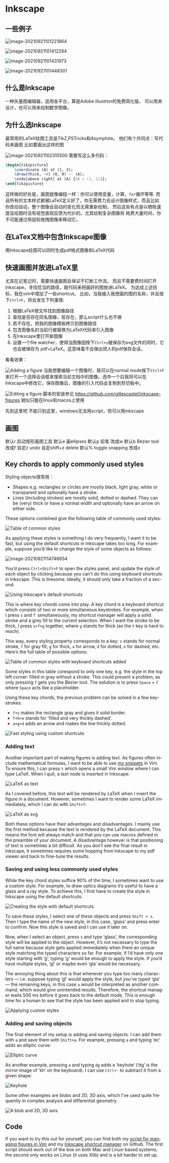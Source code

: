 # Inkscape

## 一些例子

![image-20210921101221864](https://raw.githubusercontent.com/lunnche/picgo-image/main/202109211012927.png)

![image-20210921101412294](https://raw.githubusercontent.com/lunnche/picgo-image/main/202109211014329.png)

![image-20210921101431973](https://raw.githubusercontent.com/lunnche/picgo-image/main/202109211014012.png)

![image-20210921101448301](https://raw.githubusercontent.com/lunnche/picgo-image/main/202109211014344.png)
## 什么是Inkscape
一种矢量图编辑器，适用各平台，算是Adobe Illustrtor的免费简化版，
可以用来设计，也可以用来绘制数学图像。

## 为什么选Inkscape
最常用的LaTeX绘图工具是TikZ,PSTricks和Asymptote。
他们有个共同点：写代码来画图
比如要画出这样的图

![image-20210921102315500](https://raw.githubusercontent.com/lunnche/picgo-image/main/202109211023524.png)
需要写这么多代码：

```latex
\begin{tikzpicture}
    \coordinate (A) at (1, 3);
    \draw[thick, ->] (0, 0) -- (A);
    \node[above right] at (A) {$A = (1, 2)$};
\end{tikzpicture}
```
这样做的好处是，画图就像编程一样：你可以使用变量，计算，`for`循环等等.
而且所有的文本样式都被LaTeX定义好了，你无需费力去设计图像样式，而且比如
你改动自动，整个图像会自动的变化而无需重新绘制。
然后这些有点是以牺牲速度且绘图时没有视觉直观反馈为代价的。尤其绘制复杂图像将
耗费大量时间，你不可能通过用鼠标拖拽图像来移动它。

## 在LaTex文档中包含Inkscape图像
用Inkscape绘图可以同时生成pdf格式图像和LaTeX代码

## 快速画图并放进LaTeX里
尤其在记笔记时，需要快速画图且保证不打断工作流。
而且不需要费时间打开Inkscape，寻找恰当的路径，敲代码来把画好的图放进LaTeX。
为达成上述目标，我在vim中增加了一些shortcut。
比如，当我输入我想画的图的名称，并且按下`Ctrl+F`，将会发生下列事情:
1. 根据LaTeX根文件找到图像路径
2. 查找是否存在同名图像，若存在，那么script什么也不做
3. 若不存在，把我的图像模板拷贝到图像路径
4. 包含图像名的当前行被替换为LaTeX代码来引入图像
5. 在Inkscape里打开新图像
6. 设置一个file watcher，使得当图像因按下`Ctrl+s`被保存为svg文件的同时，它也会被保存为
   pdf+LaTeX。这意味着不会弹出烦人的pdf保存会话。

看看效果：

![Adding a figure](https://raw.githubusercontent.com/lunnche/picgo-image/main/202109211105500.gif)
当我想要编辑一个图像时，我可以在normal mode按下`Ctrl+F`来打开一个选择会话框来搜索当前文档中的图像。选中一个后我将可以在Inkscape中修改它，保存图像后，图像的引入代码会复制到剪切板中。

![Editing a figure](https://raw.githubusercontent.com/lunnche/picgo-image/main/202109211110562.gif)
脚本的安装参见 https://github.com/gillescastel/inkscape-figures
貌似只能在linux和macos上使用

先到这里吧
不能只到这里，windows无法用script，但可以用inkscape
## 画图
默认r 启动矩形画图工具
默认e 画ellipses
默认p 铅笔         改成w
默认b Bézier tool  改成f
自定z undo
自定shift+z delete
默认% toggle snapping 改成x

## Key chords to apply commonly used styles
Styling objects很常用：
* Shapes e.g. rec­tan­gles or cir­cles are most­ly black, light gray, white or trans­par­ent and op­tion­al­ly have a stroke.
* Lines (in­clud­ing strokes) are most­ly solid, dot­ted or dashed. They can be (very) thick or have a nor­mal width and op­tion­al­ly have an arrow on ei­ther side.

These op­tions com­bined give the fol­low­ing table of com­mon­ly used styles:

![Table of common styles](https://raw.githubusercontent.com/lunnche/picgo-image/main/202109211146056.png)

As ap­ply­ing these styles is some­thing I do very fre­quent­ly, I want it to be fast, but using the de­fault short­cuts in Inkscape takes too long. For ex­am­ple, sup­pose you’d like to change the style of some ob­jects as fol­lows:

![image-20210921114746654](https://raw.githubusercontent.com/lunnche/picgo-image/main/202109211147683.png)

You’d press `Ctrl+Shift+F` to open the styles panel, and up­date the style of each ob­ject by click­ing be­cause you can’t do this using key­board short­cuts in Inkscape. This is tire­some. Ide­al­ly, it should only take a frac­tion of a sec­ond.

![Using Inkscape's default shortcuts](https://raw.githubusercontent.com/lunnche/picgo-image/main/202109211148743.gif)

This is where *key chords* come into play. A key chord is a key­board short­cut which con­sists of two or more si­mul­ta­ne­ous key­strokes. For ex­am­ple, when I press `s` and `f `si­mul­ta­ne­ous­ly, my short­cut man­ag­er will apply a solid stroke and a grey fill to the cur­rent se­lec­tion. When I want the stroke to be thick, I press `s+f+g` to­geth­er, where `g` stands for thick (as the `t` key is hard to reach).

This way, every styling prop­er­ty cor­re­sponds to a key: `s` stands for nor­mal stroke, `f` for gray fill, `g` for thick, `a` for arrow, `d` for dot­ted, `e` for dashed, etc. Here’s the full table of pos­si­ble op­tions:

![Table of common styles with keyboard shortcuts added](https://raw.githubusercontent.com/lunnche/picgo-image/main/202109211149870.png)

Some styles in this table core­spond to only one key, e.g. the style in the top left cor­ner: filled in gray with­out a stroke. This could present a prob­lem, as only press­ing `f` gets you the Bézier tool. The so­lu­tion is to press `Space` + `f` where `Space` acts like a place­hold­er.

Using these key chords, the pre­vi­ous prob­lem can be solved in a few key­strokes:

- `f+s` makes the rectangle gray and gives it solid border.
- `f+h+e` stands for 'filled and very thickly dashed'.
- `a+g+d` adds an arrow and makes the line thickly dotted.

![Fast styling using custom shortcuts](https://raw.githubusercontent.com/lunnche/picgo-image/main/202109211212088.gif)

### Adding text

An­oth­er im­por­tant part of mak­ing fig­ures is adding text. As fig­ures often in­clude math­e­mat­i­cal for­mu­las, I want to be able to use [my snip­pets](https://castel.dev/post/lecture-notes-1) in Vim. To en­sure this, I can press `t` which opens a small Vim win­dow where I can type LaTeX. When I quit, a text node is in­sert­ed in Inkscape:

![LaTeX as text](https://raw.githubusercontent.com/lunnche/picgo-image/main/202109211223853.gif)

As I cov­ered be­fore, this text will be ren­dered by LaTeX when I in­sert the fig­ure in a doc­u­ment. How­ev­er, some­times I want to ren­der some LaTeX im­me­di­ate­ly, which I can do with `Shift+T`:

![LaTeX as svg](https://raw.githubusercontent.com/lunnche/picgo-image/main/202109211225504.gif)

Both these op­tions have their ad­van­tages and dis­ad­van­tages. I main­ly use the first method be­cause the text is ren­dered by the LaTeX doc­u­ment. This means the font will al­ways match and that you can use macros de­fined in the pre­am­ble of your doc­u­ment. A dis­ad­van­tage how­ev­er is that po­si­tion­ing of text is some­times a bit dif­fi­cult. As you don’t see the final re­sult in Inkscape, it some­times re­quires some hop­ping from Inkscape to my pdf view­er and back to fine-tune the re­sults.

### Saving and using less commonly used styles

While the key chord styles suf­fice 90% of the time, I some­times want to use a cus­tom style. For ex­am­ple, to draw op­tics di­a­grams it’s use­ful to have a glass and a ray style. To achieve this, I first have to cre­ate the style in Inkscape using the de­fault short­cuts:

![Creating the style with default shortcuts](https://raw.githubusercontent.com/lunnche/picgo-image/main/202109211227460.png)

To save these styles, I se­lect one of these ob­jects and press `Shift + s`. Then I type the name of the new style, in this case, ‘glass’ and press enter to con­firm. Now this style is saved and I can use it later on.

Now, when I se­lect an ob­ject, press `s` and type ‘glass’, the cor­re­spond­ing style will be ap­plied to the ob­ject. How­ev­er, it’s not nec­es­sary to type the full name be­cause style gets ap­plied im­me­di­ate­ly when there an unique style match­ing the typed char­ac­ters so far. For ex­am­ple, if I’d have only one style start­ing with ‘g’, typ­ing ‘g’ would be enough to apply the style. If you’d have mul­ti­ple styles, ‘gl’ or maybe even ‘gla’ would be nec­es­sary.

The an­noy­ing thing about this is that when­ev­er you type too many char­ac­ters — i.e. sup­pose typ­ing ‘gl’ would apply the style, but you’ve typed ‘gla’ — the re­main­ing keys, in this case `a` would be in­ter­pret­ed as an­oth­er com­mand, which would give un­in­tend­ed re­sults. There­fore, the short­cut man­ag­er waits 500 ms be­fore it goes back to the de­fault mode. This is enough time for a human to see that the style has been ap­plied and to stop typ­ing.

![Applying custom styles](https://raw.githubusercontent.com/lunnche/picgo-image/main/202109211230421.gif)

### Adding and saving objects

The final el­e­ment of my setup is adding and sav­ing ob­jects. I can add them with `a` and save them with `Shift+a`. For ex­am­ple, press­ing `a` and typ­ing ‘ec’ adds an el­lip­tic curve:

![Elliptic curve](https://raw.githubusercontent.com/lunnche/picgo-image/main/202109211233298.png)

As an­oth­er ex­am­ple, press­ing `a` and typ­ing `dg` adds a ‘key­hole’ (‘dg’ is the mir­ror image of ‘kh’ on the key­board). I can use `Ctrl+-` to sub­tract it from a given shape:

![Keyhole](https://raw.githubusercontent.com/lunnche/picgo-image/main/202109211234275.gif)

Some other ex­am­ples are blobs and 2D, 3D axis, which I’ve used quite fre­quent­ly in com­plex analy­sis and dif­fer­en­tial geom­e­try.

![A blob and 2D, 3D axis](https://raw.githubusercontent.com/lunnche/picgo-image/main/202109211235529.png)

## Code

If you want to try this out for your­self, you can find both my [script for man­ag­ing fig­ures in Vim](https://github.com/gillescastel/inkscape-figures) and my [Inkscape short­cut man­ag­er](https://github.com/gillescastel/inkscape-shortcut-manager) on Github. The first script should work out of the box on both Mac and Linux-based sys­tems; the sec­ond only works on Linux (it uses Xlib) and is a bit hard­er to set up.

